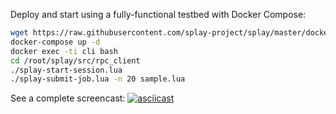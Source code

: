 Deploy and start using a fully-functional testbed with Docker Compose:

```bash
wget https://raw.githubusercontent.com/splay-project/splay/master/docker/docker-compose.yml 
docker-compose up -d
docker exec -ti cli bash
cd /root/splay/src/rpc_client
./splay-start-session.lua
./splay-submit-job.lua -n 20 sample.lua
```

See a complete screencast:
[![asciicast](https://asciinema.org/a/31856.png)](https://asciinema.org/a/31856)
